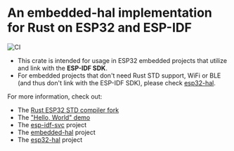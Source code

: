 # An embedded-hal implementation for Rust on ESP32 and ESP-IDF

![CI](https://github.com/esp-rs/esp-idf-hal/actions/workflows/ci.yml/badge.svg)

* This crate is intended for usage in ESP32 embedded projects that utilize and link with the **ESP-IDF SDK**.
* For embedded projects that don't need Rust STD support, WiFi or BLE (and thus don't link with the ESP-IDF SDK), please check [esp32-hal](https://github.com/esp-rs/esp32-hal).

For more information, check out:
* The [Rust ESP32 STD compiler fork](https://github.com/ivmarkov/rust)
* The ["Hello, World" demo](https://github.com/ivmarkov/rust-esp32-std-hello)
* The [esp-idf-svc](https://github.com/ivmarkov/esp-idf-svc) project
* The [embedded-hal](https://github.com/rust-embedded/embedded-hal) project
* The [esp32-hal](https://github.com/esp-rs/esp32-hal) project
